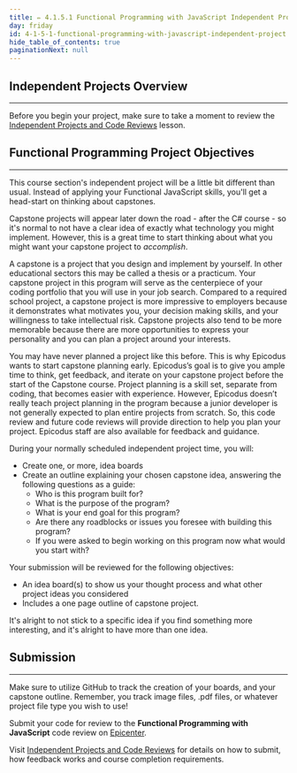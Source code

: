 ```yaml
---
title: ✏️ 4.1.5.1 Functional Programming with JavaScript Independent Project
day: friday
id: 4-1-5-1-functional-programming-with-javascript-independent-project
hide_table_of_contents: true
paginationNext: null
---
```


## Independent Projects Overview
---

Before you begin your project, make sure to take a moment to review the [Independent Projects and Code Reviews](/pre-work/getting-started-at-epicodus/1-0-0-09-independent-projects-and-code-reviews) lesson.

## Functional Programming Project Objectives
---

This course section's independent project will be a little bit different than usual. Instead of applying your Functional JavaScript skills, you'll get a head-start on thinking about capstones. 

Capstone projects will appear later down the road - after the C# course - so it's normal to not have a clear idea of exactly what technology you might implement. However, this is a great time to start thinking about what you might want your capstone project to *accomplish*. 

A capstone is a project that you design and implement by yourself. In other educational sectors this may be called a thesis or a practicum. Your capstone project in this program will serve as the centerpiece of your coding portfolio that you will use in your job search. Compared to a required school project, a capstone project is more impressive to employers because it demonstrates what motivates you, your decision making skills, and your willingness to take intellectual risk. Capstone projects also tend to be more memorable because there are more opportunities to express your personality and you can plan a project around your interests. 

You may have never planned a project like this before. This is why Epicodus wants to start capstone planning early. Epicodus’s goal is to give you ample time to think, get feedback, and iterate on your capstone project before the start of the Capstone course. Project planning is a skill set, separate from coding, that becomes easier with experience. However, Epicodus doesn’t really teach project planning in the program because a junior developer is not generally expected to plan entire projects from scratch. So, this code review and future code reviews will provide direction to help you plan your project. Epicodus staff are also available for feedback and guidance.

During your normally scheduled independent project time, you will:

* Create one, or more, idea boards
* Create an outline explaining your chosen capstone idea, answering the following questions as a guide:
  * Who is this program built for?
  * What is the purpose of the program?
  * What is your end goal for this program?
  * Are there any roadblocks or issues you foresee with building this program?
  * If you were asked to begin working on this program now what would you start with?

Your submission will be reviewed for the following objectives:

* An idea board(s) to show us your thought process and what other project ideas you considered
* Includes a one page outline of capstone project.

It's alright to not stick to a specific idea if you find something more interesting, and it's alright to have more than one idea.

## Submission
---

Make sure to utilize GitHub to track the creation of your boards, and your capstone outline. Remember, you track image files, .pdf files, or whatever project file type you wish to use!

Submit your code for review to the **Functional Programming with JavaScript** code review on [Epicenter](https://epicenter.epicodus.com/).

Visit [Independent Projects and Code Reviews](/pre-work/getting-started-at-epicodus/1-0-0-09-independent-projects-and-code-reviews) for details on how to submit, how feedback works and course completion requirements.
